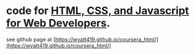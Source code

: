 # code for [HTML, CSS, and Javascript for Web Developers](https://www.coursera.org/learn/html-css-javascript-for-web-developers). 

see github page at [https://wyatt419.github.io/coursera_html/](https://wyatt419.github.io/coursera_html/)

